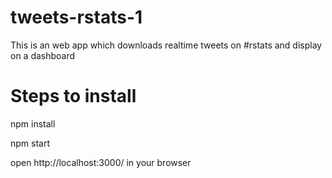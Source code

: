 # tweets-rstats-1
This is an web app which downloads realtime tweets on #rstats and display on a dashboard



# Steps to install
 
 npm install
 
 npm start
 
 open http://localhost:3000/ in your browser
 
